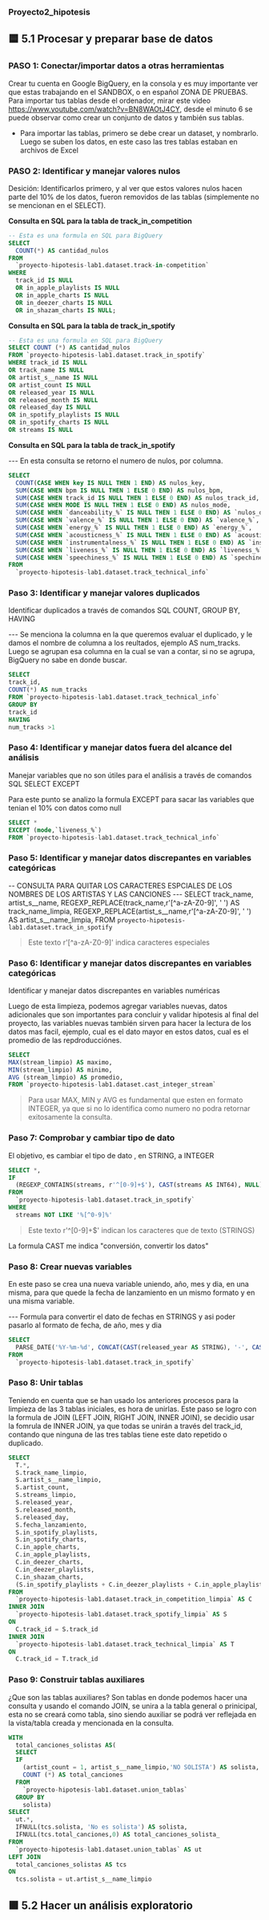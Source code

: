 ### Proyecto2_hipotesis
## 🟦 5.1 Procesar y preparar base de datos
### PASO 1: Conectar/importar datos a otras herramientas

Crear tu cuenta en Google BigQuery, en la consola y es muy importante ver que estas trabajando en el SANDBOX, o en español ZONA DE PRUEBAS.
Para importar tus tablas desde el ordenador, mirar este video https://www.youtube.com/watch?v=BN8WAOtJ4CY, desde el minuto 6 se puede observar como crear un conjunto de datos y también sus tablas.

- Para importar las tablas, primero se debe crear un dataset, y nombrarlo. Luego se suben los datos, en este caso las tres tablas estaban en archivos de Excel

### PASO 2: Identificar y manejar valores nulos

Desición: Identificarlos primero, y al ver que estos valores nulos hacen parte del 10% de los datos, fueron removidos de las tablas (simplemente no se mencionan en el SELECT).

**Consulta en SQL para la tabla de track_in_competition**
```sql
-- Esta es una formula en SQL para BigQuery
SELECT
  COUNT(*) AS cantidad_nulos
FROM
  `proyecto-hipotesis-lab1.dataset.track-in-competition`
WHERE
  track_id IS NULL
  OR in_apple_playlists IS NULL
  OR in_apple_charts IS NULL
  OR in_deezer_charts IS NULL
  OR in_shazam_charts IS NULL;
```

**Consulta en SQL para la tabla de track_in_spotify**
```sql
-- Esta es una formula en SQL para BigQuery
SELECT COUNT (*) AS cantidad_nulos 
FROM `proyecto-hipotesis-lab1.dataset.track_in_spotify`
WHERE track_id IS NULL
OR track_name IS NULL
OR artist_s__name IS NULL
OR artist_count IS NULL
OR released_year IS NULL
OR released_month IS NULL
OR released_day IS NULL
OR in_spotify_playlists IS NULL
OR in_spotify_charts IS NULL
OR streams IS NULL
```

**Consulta en SQL para la tabla de track_in_spotify**

--- En esta consulta se retorno el numero de nulos, por columna.
```sql
SELECT
  COUNT(CASE WHEN key IS NULL THEN 1 END) AS nulos_key,
  SUM(CASE WHEN bpm IS NULL THEN 1 ELSE 0 END) AS nulos_bpm,
  SUM(CASE WHEN track_id IS NULL THEN 1 ELSE 0 END) AS nulos_track_id,
  SUM(CASE WHEN MODE IS NULL THEN 1 ELSE 0 END) AS nulos_mode,
  SUM(CASE WHEN `danceability_%` IS NULL THEN 1 ELSE 0 END) AS `nulos_danceability_%`, --si el nombre de la columna contiene caracteres especiales como %, debes rodear el nombre de la columna con comillas invertidas (`)
  SUM(CASE WHEN `valence_%` IS NULL THEN 1 ELSE 0 END) AS `valence_%`,
  SUM(CASE WHEN `energy_%` IS NULL THEN 1 ELSE 0 END) AS `energy_%`,
  SUM(CASE WHEN `acousticness_%` IS NULL THEN 1 ELSE 0 END) AS `acousticness_%`,
  SUM(CASE WHEN `instrumentalness_%` IS NULL THEN 1 ELSE 0 END) AS `instrumentalness_%`,
  SUM(CASE WHEN `liveness_%` IS NULL THEN 1 ELSE 0 END) AS `liveness_%`,
  SUM(CASE WHEN `speechiness_%` IS NULL THEN 1 ELSE 0 END) AS `spechiness_%`,
FROM
  `proyecto-hipotesis-lab1.dataset.track_technical_info`
```

### Paso 3: Identificar y manejar valores duplicados
Identificar duplicados a través de comandos SQL COUNT, GROUP BY, HAVING

--- Se menciona la columna en la que queremos evaluar el duplicado, y le damos el nombre de columna a los reultados, ejemplo AS num_tracks. Luego se agrupan esa columna en la cual se van a contar, si no se agrupa, BigQuery no sabe en donde buscar.

```sql
SELECT 
track_id,
COUNT(*) AS num_tracks
FROM `proyecto-hipotesis-lab1.dataset.track_technical_info`
GROUP BY
track_id
HAVING
num_tracks >1
```

### Paso 4: Identificar y manejar datos fuera del alcance del análisis
Manejar variables que no son útiles para el análisis a través de comandos SQL SELECT EXCEPT

Para este punto se analizo la formula EXCEPT para sacar las variables que tenian el 10% con datos como null
```sql
SELECT *
EXCEPT (mode,`liveness_%`)
FROM `proyecto-hipotesis-lab1.dataset.track_technical_info`
```
### Paso 5: Identificar y manejar datos discrepantes en variables categóricas
-- CONSULTA PARA QUITAR LOS CARACTERES ESPCIALES DE LOS NOMBRES DE LOS ARTISTAS Y LAS CANCIONES ---
SELECT
  track_name,
  artist_s__name,
  REGEXP_REPLACE(track_name,r'[^a-zA-Z0-9]', ' ') AS track_name_limpia,
  REGEXP_REPLACE(artist_s__name,r'[^a-zA-Z0-9]', ' ') AS artist_s__name_limpia,
FROM
  `proyecto-hipotesis-lab1.dataset.track_in_spotify`

> Este texto r'[^a-zA-Z0-9]' indica caracteres especiales


### Paso 6: Identificar y manejar datos discrepantes en variables categóricas
Identificar y manejar datos discrepantes en variables numéricas

Luego de esta limpieza, podemos agregar variables nuevas, datos adicionales que son importantes para concluir y validar hipotesis al final del proyecto, las variables nuevas también sirven para hacer la lectura de los datos mas facil, ejemplo, cual es el dato mayor en estos datos, cual es el promedio de las repdroducciónes.

```sql
SELECT
MAX(stream_limpio) AS maximo,
MIN(stream_limpio) AS minimo,
AVG (stream_limpio) AS promedio,
FROM `proyecto-hipotesis-lab1.dataset.cast_integer_stream`
```
> Para usar MAX, MIN y AVG es fundamental que esten en formato INTEGER, ya que si no lo identifica como numero no podra retornar exitosamente la consulta.

### Paso 7: Comprobar y cambiar tipo de dato
El objetivo, es cambiar el tipo de dato , en STRING, a INTEGER

```sql
SELECT *,
IF
  (REGEXP_CONTAINS(streams, r'^[0-9]+$'), CAST(streams AS INT64), NULL) AS stream_limpio
FROM
  `proyecto-hipotesis-lab1.dataset.track_in_spotify`
WHERE
  streams NOT LIKE '%[^0-9]%'
```
> Este texto r'^[0-9]+$' indican los caracteres que de texto (STRINGS)

La formula CAST me indica "conversión, convertir los datos"

### Paso 8: Crear nuevas variables

En este paso se crea una nueva variable uniendo, año, mes y dia, en una misma, para que quede la fecha de lanzamiento en un mismo formato y en una misma variable.

--- Formula para convertir el dato de fechas en STRINGS y asi poder pasarlo al formato de fecha, de año, mes y dia

```sql
SELECT
  PARSE_DATE('%Y-%m-%d', CONCAT(CAST(released_year AS STRING), '-', CAST(released_month AS STRING), '-', CAST(released_day AS STRING))) AS fecha_lanzamiento
FROM
  `proyecto-hipotesis-lab1.dataset.track_in_spotify`
```

### Paso 8: Unir tablas
Teniendo en cuenta que se han usado los anteriores procesos para la limpieza de las 3 tablas iniciales, es hora de unirlas. Este paso se logro con la formula de JOIN (LEFT JOIN, RIGHT JOIN, INNER JOIN), se decidio usar la fomrula de INNER JOIN, ya que todas se unirán a través del track_id, contando que ninguna de las tres tablas tiene este dato repetido o duplicado.

```sql
SELECT
  T.*,
  S.track_name_limpio,
  S.artist_s__name_limpio,
  S.artist_count,
  S.streams_limpio,
  S.released_year,
  S.released_month,
  S.released_day,
  S.fecha_lanzamiento,
  S.in_spotify_playlists,
  S.in_spotify_charts,
  C.in_apple_charts,
  C.in_apple_playlists,
  C.in_deezer_charts,
  C.in_deezer_playlists,
  C.in_shazam_charts,
  (S.in_spotify_playlists + C.in_deezer_playlists + C.in_apple_playlists) AS total_participation_playlist
FROM
  `proyecto-hipotesis-lab1.dataset.track_in_competition_limpia` AS C
INNER JOIN
  `proyecto-hipotesis-lab1.dataset.track_spotify_limpia` AS S
ON
  C.track_id = S.track_id
INNER JOIN
  `proyecto-hipotesis-lab1.dataset.track_technical_limpia` AS T
ON
  C.track_id = T.track_id
```

### Paso 9: Construir tablas auxiliares
¿Que son las tablas auxiliares? Son tablas en donde podemos hacer una consulta y usando el comando JOIN, se unira a la tabla general o prinicipal, esta no se creará como tabla, sino siendo auxiliar se podrá ver reflejada en la vista/tabla creada y mencionada en la consulta.

```sql
WITH
  total_canciones_solistas AS(
  SELECT
  IF
    (artist_count = 1, artist_s__name_limpio,'NO SOLISTA') AS solista,
    COUNT (*) AS total_canciones
  FROM
    `proyecto-hipotesis-lab1.dataset.union_tablas`
  GROUP BY
    solista)
SELECT
  ut.*,
  IFNULL(tcs.solista, 'No es solista') AS solista,
  IFNULL(tcs.total_canciones,0) AS total_canciones_solista_
FROM
  `proyecto-hipotesis-lab1.dataset.union_tablas` AS ut
LEFT JOIN
  total_canciones_solistas AS tcs
ON
  tcs.solista = ut.artist_s__name_limpio
```

## 🟪 5.2 Hacer un análisis exploratorio
